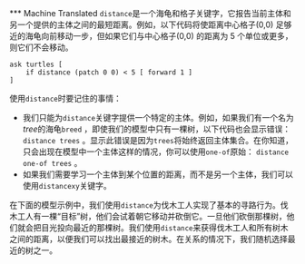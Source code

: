 ﻿*** Machine Translated
`distance`是一个海龟和格子关键字，它报告当前主体和另一个提供的主体之间的最短距离。例如，以下代码将使距离中心格子(0,0) 足够近的海龟向前移动一步，但如果它们与中心格子(0,0) 的距离为 5 个单位或更多，则它们不会移动。



```
ask turtles [
	if distance (patch 0 0) < 5 [ forward 1 ]
]
```


使用`distance`时要记住的事情：

- 我们只能为`distance`关键字提供一个特定的主体。例如，如果我们有一个名为*tree*的海龟`breed` ，即使我们的模型中只有一棵树，以下代码也会显示错误： `distance trees` 。显示此错误是因为`trees`将始终返回主体集合。在你知道，只会出现在模型中一个主体这样的情况，你可以使用`one-of`原始： `distance one-of trees` 。
- 如果我们需要学习一个主体到某个位置的距离，而不是另一个主体，我们可以使用`distancexy`关键字。


在下面的模型示例中，我们使用`distance`为伐木工人实现了基本的寻路行为。伐木工人有一棵“目标”树，他们会试着朝它移动并砍倒它。一旦他们砍倒那棵树，他们就会把目光投向最近的那棵树。我们使用`distance`来获得伐木工人和所有树木之间的距离，以便我们可以找出最接近的树木。在关系的情况下，我们随机选择最近的树之一。